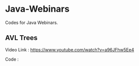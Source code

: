 # Java-Webinars
Codes for Java Webinars.

## AVL Trees
Video Link : https://www.youtube.com/watch?v=a96JFhw5Ee4 

Code : 
